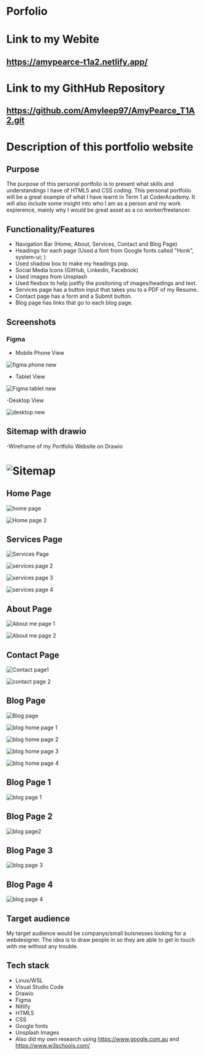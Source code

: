 # Porfolio

# Link to my Webite

## https://amypearce-t1a2.netlify.app/

# Link to my GithHub Repository

## https://github.com/Amyleep97/AmyPearce_T1A2.git

# Description of this portfolio website

## Purpose

The purpose of this personal portfolio is to present what skills and understandings I have of HTML5 and CSS coding. This personal portfolio will be a great example of what I have learnt in Term 1 at CoderAcademy. It will also include some insight into who I am as a person and my work expierence, mainly why I would be great asset as a co worker/freelancer.

## Functionality/Features

- Navigation Bar (Home, About, Services, Contact and Blog Page)
- Headings for each page (Used a font from Google fonts called "Honk", system-ui; )
- Used shadow box to make my headings pop.
- Social Media Icons (GitHub, Linkedin, Facebook)
- Used images from Unsplash
- Used flexbox to help justfiy the positoning of images/headings and text.
- Services page has a button input that takes you to a PDF of my Resume.
- Contact page has a form and a Submit button.
- Blog page has links that go to each blog page.

## Screenshots

### Figma 

- Mobile Phone View

![figma phone new](https://github.com/Amyleep97/AmyPearce_T1A2/assets/168613540/9259b126-dad1-4d19-8cb4-4634d5957300)

- Tablet View

![Figma tablet new](https://github.com/Amyleep97/AmyPearce_T1A2/assets/168613540/4476783b-3831-44d0-bcad-dc18d90a8c6a)

-Desktop View

![desktop new](https://github.com/Amyleep97/AmyPearce_T1A2/assets/168613540/531c2e91-24ea-4eee-9ab8-ac7e0c7fef66)

## Sitemap with drawio

-Wireframe of my Portfolio Website on Drawio

![Sitemap](https://github.com/Amyleep97/AmyPearce_T1A2/assets/168613540/221527c9-6e22-4b72-b4ea-b3cdcff8bef4)
=======

## Home Page
![home page](https://github.com/Amyleep97/AmyPearce_T1A2/assets/168613540/a722f80d-17b2-4c8a-b5f5-6785aaead41c)

![Home page 2](https://github.com/Amyleep97/AmyPearce_T1A2/assets/168613540/012c5b5f-eaa0-4985-a1a4-935bc355be29)

## Services Page
![Services Page](https://github.com/Amyleep97/AmyPearce_T1A2/assets/168613540/6c33a972-c35d-4e34-940c-9828a5ba5cd4)

![services page 2](https://github.com/Amyleep97/AmyPearce_T1A2/assets/168613540/eed569c9-562d-4e6a-a28b-16ccba63bbcf)

![services page 3](https://github.com/Amyleep97/AmyPearce_T1A2/assets/168613540/269adf1f-9a0a-4045-a0e0-d6de91c0d5e6)

![services page 4](https://github.com/Amyleep97/AmyPearce_T1A2/assets/168613540/7f5ad6cb-a45e-4fcb-b8ef-8006f9c362c0)

## About Page

![About me page 1](https://github.com/Amyleep97/AmyPearce_T1A2/assets/168613540/bc424d49-b8c6-4d04-acdc-5e351b20b6b2)

![About me page 2](https://github.com/Amyleep97/AmyPearce_T1A2/assets/168613540/5f8616ca-1561-4437-b90b-f3a2ab252c04)

## Contact Page

![Contact page1](https://github.com/Amyleep97/AmyPearce_T1A2/assets/168613540/bb51451b-c334-4dae-8f09-72f97db602bf)

![contact page 2](https://github.com/Amyleep97/AmyPearce_T1A2/assets/168613540/f2cd343f-8534-4a1e-ad04-6c55075786ee)

## Blog Page

![Blog page](https://github.com/Amyleep97/AmyPearce_T1A2/assets/168613540/d2eff042-4bc5-4d64-b3d7-34723f06c2fe)

![blog home page 1](https://github.com/Amyleep97/AmyPearce_T1A2/assets/168613540/b4c58d5b-e4e3-4316-881b-e5f683b780b1)

![blog home page 2](https://github.com/Amyleep97/AmyPearce_T1A2/assets/168613540/cddb276e-27b1-43ab-b962-9c78756a1112)

![blog home page 3](https://github.com/Amyleep97/AmyPearce_T1A2/assets/168613540/52e0747f-84b4-4a67-b2c2-f1618cf4f95a)

![blog home page 4](https://github.com/Amyleep97/AmyPearce_T1A2/assets/168613540/bf27a84a-462b-45d0-ae70-9ef316fc8221)


## Blog Page 1
![blog page 1](https://github.com/Amyleep97/AmyPearce_T1A2/assets/168613540/917ec939-da48-403a-ba49-a5ea76bd3227)

## Blog Page 2

![blog page2](https://github.com/Amyleep97/AmyPearce_T1A2/assets/168613540/dc49f7dd-f136-496f-9482-128a186e9d21)

## Blog Page 3

![blog page 3](https://github.com/Amyleep97/AmyPearce_T1A2/assets/168613540/f26dc654-bd03-46f2-b415-7417ec81a323)

## Blog Page 4

![blog page 4](https://github.com/Amyleep97/AmyPearce_T1A2/assets/168613540/1bcf6da0-d8ec-4cd5-95de-b2d69a32c89d)

## Target audience

My target audience would be companys/small buisnesses looking for a webdesigner. The idea is to draw people in so they are able to get in touch with me without any trouble. 

## Tech stack 

- Linux/WSL
- Visual Studio Code
- Drawio
- Figma
- Nitlify
- HTML5
- CSS
- Google fonts
- Unsplash Images
- Also did my own research using https://www.google.com.au and https://www.w3schools.com/

















